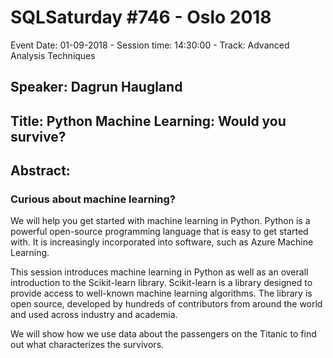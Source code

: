 # SQLSaturday #746 - Oslo 2018
Event Date: 01-09-2018 - Session time: 14:30:00 - Track: Advanced Analysis Techniques
## Speaker: Dagrun Haugland
## Title: Python Machine Learning: Would you survive?
## Abstract:
### Curious about machine learning? 
We will help you get started with machine learning in Python. Python is a powerful open-source programming language that is easy to get started with. 
It is increasingly incorporated into software, such as Azure Machine Learning. 

This session introduces machine learning in Python as well as an overall introduction to the Scikit-learn library. 
Scikit-learn is a library designed to provide access to well-known machine learning algorithms. The library is open source, developed by hundreds of contributors from around the world and used across industry and academia. 

We will show how we use data about the passengers on the Titanic to find out what characterizes the survivors.

